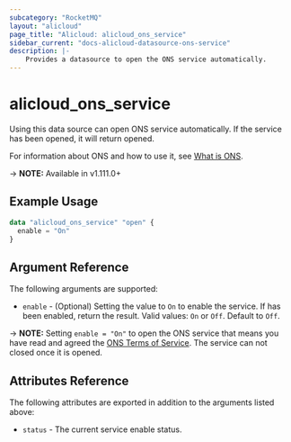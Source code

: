 ```yaml
---
subcategory: "RocketMQ"
layout: "alicloud"
page_title: "Alicloud: alicloud_ons_service"
sidebar_current: "docs-alicloud-datasource-ons-service"
description: |-
    Provides a datasource to open the ONS service automatically.
---
```


# alicloud\_ons\_service

Using this data source can open ONS service automatically. If the service has been opened, it will return opened.

For information about ONS and how to use it, see [What is ONS](https://help.aliyun.com/product/29530.html).

-> **NOTE:** Available in v1.111.0+

## Example Usage

```terraform
data "alicloud_ons_service" "open" {
  enable = "On"
}
```

## Argument Reference

The following arguments are supported:

* `enable` - (Optional) Setting the value to `On` to enable the service. If has been enabled, return the result. Valid values: `On` or `Off`. Default to `Off`.

-> **NOTE:** Setting `enable = "On"` to open the ONS service that means you have read and agreed the [ONS Terms of Service](https://help.aliyun.com/document_detail/39113.html). The service can not closed once it is opened.

## Attributes Reference

The following attributes are exported in addition to the arguments listed above:

* `status` - The current service enable status. 
